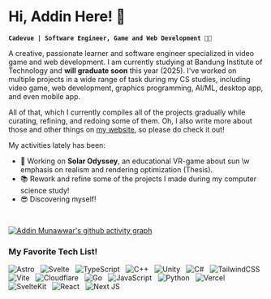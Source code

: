# Hi, Addin Here! 👋
**`Cadevue | Software Engineer, Game and Web Development 👾🚀`**<br>

A creative, passionate learner and software engineer specialized in video game and web development. I am currently studying at Bandung Institute of Technology and **will graduate soon** this year (2025). I've worked on multiple projects in a wide range of task during my CS studies, including video game, web development, graphics programming, AI/ML, desktop app, and even mobile app. 

All of that, which I currently compiles all of the projects gradually while curating, refining, and redoing some of them. Oh, I also write more about those and other things on [my website](https://cadevue.com), so please do check it out!

My activities lately has been:
- 🌌 Working on **Solar Odyssey**, an educational VR-game about sun \w emphasis on realism and rendering optimization (Thesis).
- 📚 Rework and refine some of the projects I made during my computer science study!
- 😎 Discovering myself!

<br>

[![Addin Munawwar's github activity graph](https://github-readme-activity-graph.vercel.app/graph?username=cadevue&theme=redical)](https://github.com/ashutosh00710/github-readme-activity-graph)
### My Favorite Tech List! <br>
![Astro](https://img.shields.io/badge/astro-%232C2052.svg?style=for-the-badge&logo=astro&logoColor=white) &nbsp;
![Svelte](https://img.shields.io/badge/svelte-%23f1413d.svg?style=for-the-badge&logo=svelte&logoColor=white) &nbsp;
![TypeScript](https://img.shields.io/badge/typescript-%23007ACC.svg?style=for-the-badge&logo=typescript&logoColor=white) &nbsp;
![C++](https://img.shields.io/badge/c++-%2300599C.svg?style=for-the-badge&logo=c%2B%2B&logoColor=white) &nbsp;
![Unity](https://img.shields.io/badge/unity-%23000000.svg?style=for-the-badge&logo=unity&logoColor=white) &nbsp;
![C#](https://img.shields.io/badge/c%23-%23239120.svg?style=for-the-badge&logo=csharp&logoColor=white) &nbsp;
![TailwindCSS](https://img.shields.io/badge/tailwindcss-%2338B2AC.svg?style=for-the-badge&logo=tailwind-css&logoColor=white) &nbsp;
![Vite](https://img.shields.io/badge/vite-%23646CFF.svg?style=for-the-badge&logo=vite&logoColor=white) &nbsp;
![Cloudflare](https://img.shields.io/badge/Cloudflare-F38020?style=for-the-badge&logo=Cloudflare&logoColor=white) &nbsp;
![Go](https://img.shields.io/badge/go-%2300ADD8.svg?style=for-the-badge&logo=go&logoColor=white) &nbsp;
![JavaScript](https://img.shields.io/badge/javascript-%23323330.svg?style=for-the-badge&logo=javascript&logoColor=%23F7DF1E) &nbsp;
![Python](https://img.shields.io/badge/python-3670A0?style=for-the-badge&logo=python&logoColor=ffdd54) &nbsp;
![Vercel](https://img.shields.io/badge/vercel-%23000000.svg?style=for-the-badge&logo=vercel&logoColor=white) &nbsp;
![SvelteKit](https://img.shields.io/badge/sveltekit-%23ff3e00.svg?style=for-the-badge&logo=svelte&logoColor=white) &nbsp;
![React](https://img.shields.io/badge/react-%2320232a.svg?style=for-the-badge&logo=react&logoColor=%2361DAFB) &nbsp;
![Next JS](https://img.shields.io/badge/Next-black?style=for-the-badge&logo=next.js&logoColor=white) &nbsp;
